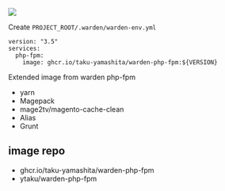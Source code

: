 ![](https://github.com/Taku-Yamashita/warden-php-fpm/workflows/Build/badge.svg)

Create `PROJECT_ROOT/.warden/warden-env.yml`
```
version: "3.5"
services:
  php-fpm:
    image: ghcr.io/taku-yamashita/warden-php-fpm:${VERSION}
```

Extended image from warden php-fpm

- yarn
- Magepack
- mage2tv/magento-cache-clean
- Alias
- Grunt


## image repo
- ghcr.io/taku-yamashita/warden-php-fpm
- ytaku/warden-php-fpm

